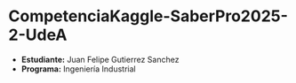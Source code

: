 # CompetenciaKaggle-SaberPro2025-2-UdeA

* **Estudiante:** Juan Felipe Gutierrez Sanchez
* **Programa:** Ingeniería Industrial
